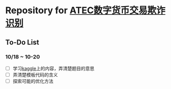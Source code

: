 # Repository for [ATEC数字货币交易欺诈识别](https://www.atecup.cn/trackDetail/2)

## To-Do List

### 10/18 ~ 10-20

- [ ] 学习[kaggle](https://www.kaggle.com/ellipticco/elliptic-data-set/code)上的内容，弄清楚题目的意思
- [ ] 弄清楚模板代码的含义
- [ ] 探索可能的优化方法